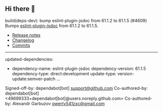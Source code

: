 ## Hi there 👋
build(deps-dev): bump eslint-plugin-jsdoc from 61.1.2 to 61.1.5 (#4609)
Bumps [eslint-plugin-jsdoc](https://github.com/gajus/eslint-plugin-jsdoc) from 61.1.2 to 61.1.5.
- [Release notes](https://github.com/gajus/eslint-plugin-jsdoc/releases)
- [Changelog](https://github.com/gajus/eslint-plugin-jsdoc/blob/main/.releaserc)
- [Commits](gajus/eslint-plugin-jsdoc@v61.1.2...v61.1.5)

---
updated-dependencies:
- dependency-name: eslint-plugin-jsdoc
  dependency-version: 61.1.5
  dependency-type: direct:development
  update-type: version-update:semver-patch
...

Signed-off-by: dependabot[bot] <support@github.com>
Co-authored-by: dependabot[bot] <49699333+dependabot[bot]@users.noreply.github.com>
Co-authored-by: Alexandr Garbuzov <qwerty541zxc@gmail.com>

<!--
**C-sewon/C-sewon** is a ✨ _special_ ✨ repository because its `README.md` (this file) appears on your GitHub profile.

Here are some ideas to get you started:

- 🔭 I’m currently working on ...
- 🌱 I’m currently learning ...
- 👯 I’m looking to collaborate on ...
- 🤔 I’m looking for help with ...
- 💬 Ask me about ...
- 📫 How to reach me: ...
- 😄 Pronouns: ...
- ⚡ Fun fact: ...
-->
